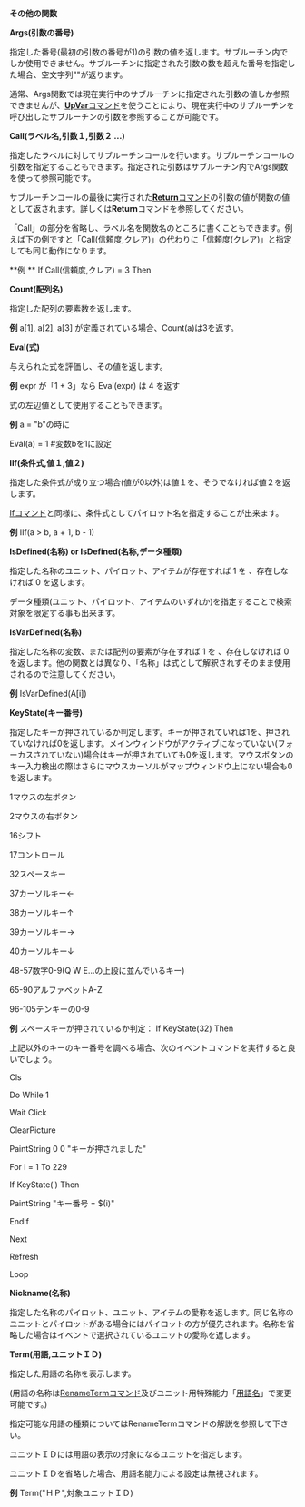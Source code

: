 **その他の関数**

**Args(引数の番号)**

指定した番号(最初の引数の番号が1)の引数の値を返します。サブルーチン内でしか使用できません。サブルーチンに指定された引数の数を超えた番号を指定した場合、空文字列""が返ります。

通常、Args関数では現在実行中のサブルーチンに指定された引数の値しか参照できませんが、[**UpVar**コマンド](UpVarコマンド)を使うことにより、現在実行中のサブルーチンを呼び出したサブルーチンの引数を参照することが可能です。

**Call(ラベル名,引数１,引数２ …)**

指定したラベルに対してサブルーチンコールを行います。サブルーチンコールの引数を指定することもできます。指定された引数はサブルーチン内でArgs関数を使って参照可能です。

サブルーチンコールの最後に実行された[**Return**コマンド](Returnコマンド)の引数の値が関数の値として返されます。詳しくは**Return**コマンドを参照してください。

「Call」の部分を省略し、ラベル名を関数名のところに書くこともできます。例えば下の例ですと「Call(信頼度,クレア)」の代わりに「信頼度(クレア)」と指定しても同じ動作になります。

**例 ** If Call(信頼度,クレア) = 3 Then

**Count(配列名)**

指定した配列の要素数を返します。

**例** a[1], a[2], a[3] が定義されている場合、Count(a)は3を返す。

**Eval(式)**

与えられた式を評価し、その値を返します。

**例** expr が「1 + 3」なら Eval(expr) は 4 を返す

式の左辺値として使用することもできます。

**例** a = "b"の時に

Eval(a) = 1 #変数bを1に設定

**IIf(条件式,値１,値２)**

指定した条件式が成り立つ場合(値が0以外)は値１を、そうでなければ値２を返します。

[Ifコマンド](Ifコマンド)と同様に、条件式としてパイロット名を指定することが出来ます。

**例** IIf(a &gt; b, a + 1, b - 1)

**IsDefined(名称) or IsDefined(名称,データ種類)**

指定した名称のユニット、パイロット、アイテムが存在すれば 1 を 、存在しなければ 0 を返します。

データ種類(ユニット、パイロット、アイテムのいずれか)を指定することで検索対象を限定する事も出来ます。

**IsVarDefined(名称)**

指定した名称の変数、または配列の要素が存在すれば 1 を 、存在しなければ 0 を返します。他の関数とは異なり、「名称」は式として解釈されずそのまま使用されるので注意してください。

**例** IsVarDefined(A[i])

**KeyState(キー番号)**

指定したキーが押されているか判定します。キーが押されていれば1を、押されていなければ0を返します。メインウィンドウがアクティブになっていない(フォーカスされていない)場合はキーが押されていても0を返します。マウスボタンのキー入力検出の際はさらにマウスカーソルがマップウィンドウ上にない場合も0を返します。

1マウスの左ボタン

2マウスの右ボタン

16シフト

17コントロール

32スペースキー

37カーソルキー←

38カーソルキー↑

39カーソルキー→

40カーソルキー↓

48-57数字0-9(Q W E…の上段に並んでいるキー)

65-90アルファベットA-Z

96-105テンキーの0-9

**例** スペースキーが押されているか判定： If KeyState(32) Then

上記以外のキーのキー番号を調べる場合、次のイベントコマンドを実行すると良いでしょう。

Cls

Do While 1

Wait Click

ClearPicture

PaintString 0 0 "キーが押されました"

For i = 1 To 229

If KeyState(i) Then

PaintString "キー番号 = $(i)"

EndIf

Next

Refresh

Loop

**Nickname(名称)**

指定した名称のパイロット、ユニット、アイテムの愛称を返します。同じ名称のユニットとパイロットがある場合にはパイロットの方が優先されます。名称を省略した場合はイベントで選択されているユニットの愛称を返します。

**Term(用語,ユニットＩＤ)**

指定した用語の名称を表示します。

(用語の名称は[RenameTermコマンド](RenameTermコマンド)及びユニット用特殊能力「[用語名](用語名)」で変更可能です。)

指定可能な用語の種類についてはRenameTermコマンドの解説を参照して下さい。

ユニットＩＤには用語の表示の対象になるユニットを指定します。

ユニットＩＤを省略した場合、用語名能力による設定は無視されます。

**例** Term("ＨＰ",対象ユニットＩＤ)
